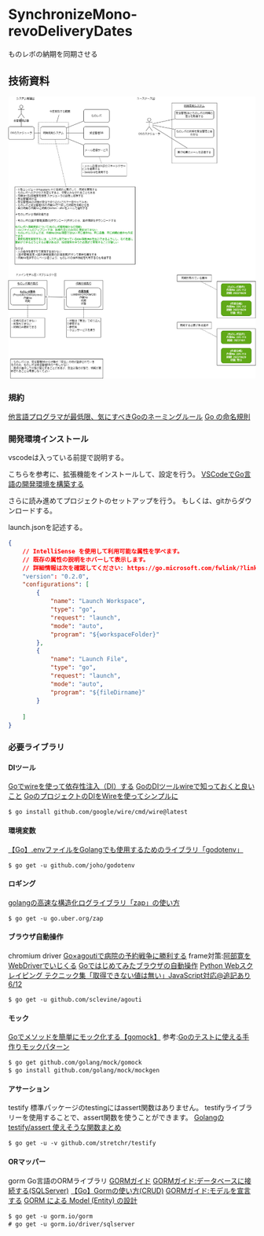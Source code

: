 # SynchronizeMono-revoDeliveryDates
ものレボの納期を同期させる

## 技術資料
<img src="images/sudoDiagram.png" alt="sudo図"/>

### 規約
[他言語プログラマが最低限、気にすべきGoのネーミングルール](https://zenn.dev/keitakn/articles/go-naming-rules)
[Go の命名規則](https://micnncim.com/posts/ja/go-naming-convention)

### 開発環境インストール
vscodeは入っている前提で説明する。

こちらを参考に、拡張機能をインストールして、設定を行う。
[VSCodeでGo言語の開発環境を構築する](https://qiita.com/melty_go/items/c977ba594efcffc8b567)

さらに読み進めてプロジェクトのセットアップを行う。
もしくは、gitからダウンロードする。

launch.jsonを記述する。
```json
{
    // IntelliSense を使用して利用可能な属性を学べます。
    // 既存の属性の説明をホバーして表示します。
    // 詳細情報は次を確認してください: https://go.microsoft.com/fwlink/?linkid=830387
    "version": "0.2.0",
    "configurations": [
        {
            "name": "Launch Workspace",
            "type": "go",
            "request": "launch",
            "mode": "auto",
            "program": "${workspaceFolder}"
        },
        {
            "name": "Launch File",
            "type": "go",
            "request": "launch",
            "mode": "auto",
            "program": "${fileDirname}"
        }

    ]
}
```

### 必要ライブラリ

#### DIツール
[Goでwireを使って依存性注入（DI）する](https://rinoguchi.net/2022/06/go_wire_id.html)
[GoのDIツールwireで知っておくと良いこと](https://christina04.hatenablog.com/entry/google-wire)
[GoのプロジェクトのDIをWireを使ってシンプルに](https://qiita.com/momotaro98/items/0b75a37048833dd6d324)
```
$ go install github.com/google/wire/cmd/wire@latest
```
#### 環境変数
[【Go】.envファイルをGolangでも使用するためのライブラリ「godotenv」](https://qiita.com/sola-msr/items/fb7d6889d7bd7a6705d0)
```
$ go get -u github.com/joho/godotenv
```
#### ロギング
[golangの高速な構造化ログライブラリ「zap」の使い方](https://qiita.com/emonuh/items/28dbee9bf2fe51d28153)
```
$ go get -u go.uber.org/zap
```
#### ブラウザ自動操作
chromium driver
[Go×agoutiで病院の予約戦争に勝利する](https://tanabebe.hatenablog.com/entry/2019/12/24/180000)
frame対策:[阿部寛をWebDriverでいじくる](https://qiita.com/h-hiroki/items/04d8c6636968c07a438e)
[Goではじめてみたブラウザの自動操作](https://qiita.com/0829/items/c1e494bb128ade5f0872)
[Python Webスクレイピング テクニック集「取得できない値は無い」JavaScript対応@追記あり6/12](https://qiita.com/Azunyan1111/items/b161b998790b1db2ff7a)
```
$ go get -u github.com/sclevine/agouti
```
#### モック
[Goでメソッドを簡単にモック化する【gomock】](https://qiita.com/gold-kou/items/81562f9142323b364a60)
参考:[Goのテストに使える手作りモックパターン](https://moneyforward.com/engineers_blog/2021/03/08/go-test-mock/#fnref:1)
```
$ go get github.com/golang/mock/gomock
$ go install github.com/golang/mock/mockgen
```
#### アサーション
testify
標準パッケージのtestingにはassert関数はありません。
testifyライブラリーを使用することで、assert関数を使うことができます。
[Golangのtestify/assert 使えそうな関数まとめ](https://qiita.com/JpnLavender/items/21b4574a7513472903ea)
```
$ go get -u -v github.com/stretchr/testify
```
#### ORマッパー
gorm
Go言語のORMライブラリ
[GORMガイド](https://gorm.io/ja_JP/docs/index.html)
[GORMガイド:データベースに接続する(SQLServer)](https://gorm.io/ja_JP/docs/connecting_to_the_database.html#SQL-Server)
[【Go】Gormの使い方(CRUD)](https://zenn.dev/a_ichi1/articles/4b113d4c46857a)
[GORMガイド:モデルを宣言する](https://gorm.io/ja_JP/docs/models.html)
[GORM による Model (Entity) の設計](https://zenn.dev/spiegel/books/a-study-in-postgresql/viewer/models-with-gorm)
```
$ go get -u gorm.io/gorm
# go get -u gorm.io/driver/sqlserver
```
